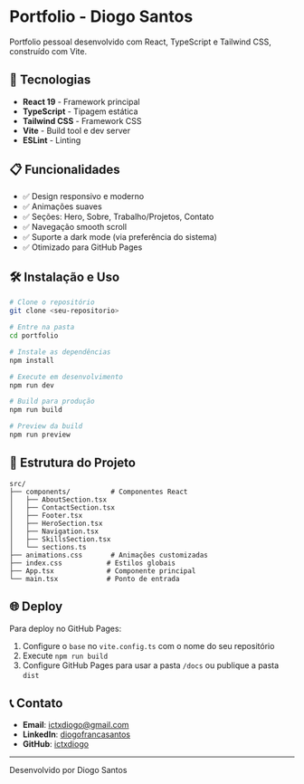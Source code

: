 # Portfolio - Diogo Santos

Portfolio pessoal desenvolvido com React, TypeScript e Tailwind CSS, construído com Vite.

## 🚀 Tecnologias

- **React 19** - Framework principal
- **TypeScript** - Tipagem estática
- **Tailwind CSS** - Framework CSS
- **Vite** - Build tool e dev server
- **ESLint** - Linting

## 📋 Funcionalidades

- ✅ Design responsivo e moderno
- ✅ Animações suaves
- ✅ Seções: Hero, Sobre, Trabalho/Projetos, Contato
- ✅ Navegação smooth scroll
- ✅ Suporte a dark mode (via preferência do sistema)
- ✅ Otimizado para GitHub Pages

## 🛠️ Instalação e Uso

```bash
# Clone o repositório
git clone <seu-repositorio>

# Entre na pasta
cd portfolio

# Instale as dependências
npm install

# Execute em desenvolvimento
npm run dev

# Build para produção
npm run build

# Preview da build
npm run preview
```

## 📁 Estrutura do Projeto

```
src/
├── components/          # Componentes React
│   ├── AboutSection.tsx
│   ├── ContactSection.tsx
│   ├── Footer.tsx
│   ├── HeroSection.tsx
│   ├── Navigation.tsx
│   ├── SkillsSection.tsx
│   └── sections.ts
├── animations.css       # Animações customizadas
├── index.css           # Estilos globais
├── App.tsx             # Componente principal
└── main.tsx            # Ponto de entrada
```

## 🌐 Deploy

Para deploy no GitHub Pages:

1. Configure o `base` no `vite.config.ts` com o nome do seu repositório
2. Execute `npm run build`
3. Configure GitHub Pages para usar a pasta `/docs` ou publique a pasta `dist`

## 📞 Contato

- **Email**: ictxdiogo@gmail.com
- **LinkedIn**: [diogofrancasantos](https://www.linkedin.com/in/diogofrancasantos/)
- **GitHub**: [ictxdiogo](https://github.com/ictxdiogo)

---

Desenvolvido por Diogo Santos
